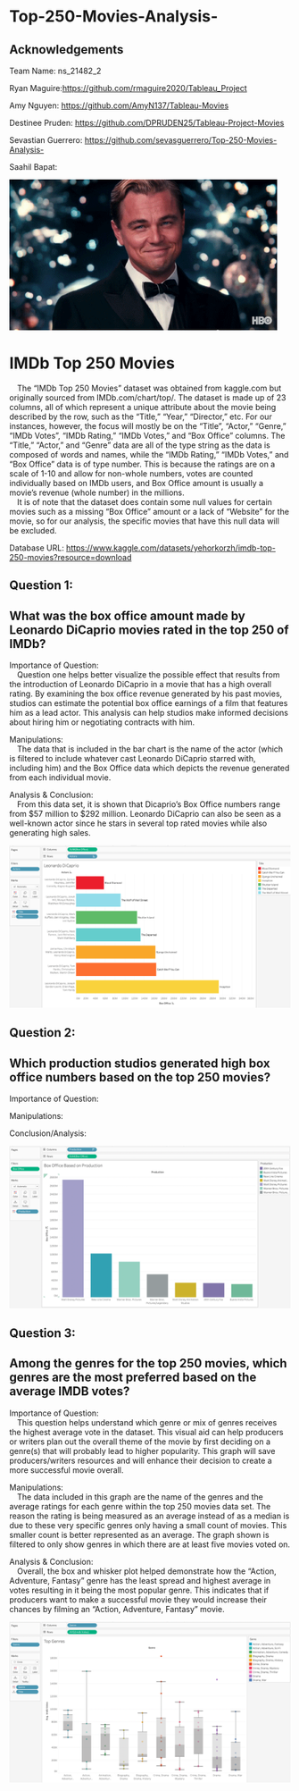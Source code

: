 # Top-250-Movies-Analysis-
## Acknowledgements

Team Name: ns_21482_2

				  
				  

				  
Ryan Maguire:https://github.com/rmaguire2020/Tableau_Project 

Amy Nguyen: https://github.com/AmyN137/Tableau-Movies

Destinee Pruden: https://github.com/DPRUDEN25/Tableau-Project-Movies 

Sevastian Guerrero: https://github.com/sevasguerrero/Top-250-Movies-Analysis-

Saahil Bapat: 

![](https://github.com/sevasguerrero/Top-250-Movies-Analysis-/blob/430507ada5ef7ae032a87725631be3d72c1c6a56/giphy.gif)

# IMDb Top 250 Movies



&emsp;The “IMDb Top 250 Movies” dataset was obtained from kaggle.com but originally sourced from IMDb.com/chart/top/. The dataset is made up of 23 columns, all of which represent a unique attribute about the movie being described by the row, such as the “Title,” “Year,”  “Director,” etc. For our instances, however, the focus will mostly be on the “Title”, “Actor,” “Genre,” “IMDb Votes”, “IMDb Rating,” “IMDb Votes,” and “Box Office” columns.  The “Title,”  “Actor,” and “Genre” data are all of the type string as the data is composed of words and names, while the “IMDb Rating,” “IMDb Votes,” and “Box Office” data is of type number. This is because the ratings are on a scale of 1-10 and allow for non-whole numbers, votes are counted individually based on IMDb users, and Box Office amount is usually a movie’s revenue (whole number) in the millions.\
&emsp;It is of note that the dataset does contain some null values for certain movies such as a missing “Box Office” amount or a lack of “Website” for the movie, so for our analysis, the specific movies that have this null data will be excluded.

Database URL: https://www.kaggle.com/datasets/yehorkorzh/imdb-top-250-movies?resource=download


## Question 1:
## What was the box office amount made by Leonardo DiCaprio movies rated in the top 250 of IMDb?

Importance of Question:\
&emsp;Question one helps better visualize the possible effect that results from the introduction of Leonardo DiCaprio in a movie that has a high overall rating. By examining the box office revenue generated by his past movies, studios can estimate the potential box office earnings of a film that features him as a lead actor. This analysis can help studios make informed decisions about hiring him or negotiating contracts with him.

Manipulations:\
&emsp;The data that is included in the bar chart is the name of the actor (which is filtered to include whatever cast Leonardo DiCaprio starred with, including him) and the Box Office data which depicts the revenue generated from each individual movie. 

Analysis & Conclusion:\
&emsp;From this data set, it is shown that Dicaprio’s Box Office numbers range from $57 million to $292 million. Leonardo DiCaprio can also be seen as a well-known actor since he stars in several top rated movies while also generating high sales.


![alt text](https://github.com/sevasguerrero/Top-250-Movies-Analysis-/blob/7e9efd0f10282bf3306578c7192fce05f6776187/Screen%20Shot%202023-04-27%20at%2011.24.52%20PM.png)

## Question 2:
## Which production studios generated high box office numbers based on the top 250 movies?

Importance of Question:
&emsp; 

Manipulations:
&emsp;

Conclusion/Analysis:
&emsp;



![alt text](https://github.com/sevasguerrero/Top-250-Movies-Analysis-/blob/9bcb61c1c9f79993271cb3ac1ba42e2df1f2e700/Screen%20Shot%202023-04-27%20at%2011.25.19%20PM.png)


## Question 3:

## Among the genres for the top 250 movies, which genres are the most preferred based on the average IMDB votes?
Importance of Question:\
&emsp;This question helps understand which genre or mix of genres receives the highest average vote in the dataset. This visual aid can help producers or writers plan out the overall theme of the movie by first deciding on a genre(s) that will probably lead to higher popularity. This graph will save producers/writers resources and will enhance their decision to create a more successful movie overall.
 
Manipulations: \
&emsp;The data included in this graph are the name of the genres and the average ratings for each genre within the top 250 movies data set. The reason the rating is being measured as an average instead of as a median is due to these very specific genres only having a small count of movies. This smaller count is better represented as an average. The graph shown is  filtered to only show genres in which there are at least five movies voted on. 

Analysis & Conclusion:\
&emsp;Overall, the box and whisker plot helped demonstrate how the “Action, Adventure, Fantasy” genre has the least spread and highest average in votes resulting in it being the most popular genre. This indicates that if producers want to make a successful movie they would increase their chances by filming an “Action, Adventure, Fantasy” movie.

![alt text](https://github.com/sevasguerrero/Top-250-Movies-Analysis-/blob/9bcb61c1c9f79993271cb3ac1ba42e2df1f2e700/Screen%20Shot%202023-04-27%20at%2011.25.37%20PM.png)
